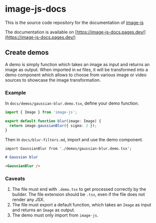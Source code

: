# image-js-docs

This is the source code repository for the documentation of [image-js](https://github.com/image-js/image-js-typescript)

The documentation is available on [https://image-js-docs.pages.dev/](https://image-js-docs.pages.dev/)

## Create demos

A demo is simply function which takes an image as input and returns an image as output. When imported in `md` files, it will be transformed into a demo component which allows to choose from various image or video sources to showcase the image transformation.

### Example

In `docs/demos/gaussian-blur.demo.tsx`, define your demo function.

```ts
import { Image } from 'image-js';

export default function blur(image: Image) {
  return image.gaussianBlur({ sigma: 2 });
}
```

Then in `docs/blur-filters.md`, import and use the demo component.

```markdown
import GaussianBlur from './demos/gaussian-blur.demo.tsx';

# Gaussian blur

<GaussianBlur />
```

### Caveats

1. The file must end with `.demo.tsx` to get processed correctly by the builder. The file extension should be `.tsx`, even if the file does not render any JSX.
2. The file must export a default function, which takes an `Image` as input and returns an `Image` as output.
3. The demo must only import from `image-js`.
